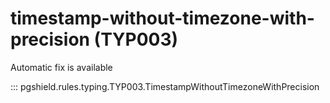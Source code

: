 # timestamp-without-timezone-with-precision (TYP003)

Automatic fix is available

::: pgshield.rules.typing.TYP003.TimestampWithoutTimezoneWithPrecision

